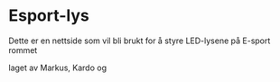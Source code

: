 # Esport-lys

Dette er en nettside som vil bli brukt for å styre LED-lysene på E-sport rommet


laget av Markus, Kardo og 

